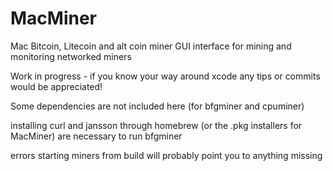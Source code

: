 MacMiner
========

Mac Bitcoin, Litecoin and alt coin miner GUI interface for mining and monitoring networked miners

Work in progress - if you know your way around xcode any tips or commits would be appreciated!

Some dependencies are not included here (for bfgminer and cpuminer)

installing curl and jansson through homebrew (or the .pkg installers for MacMiner) are necessary to run bfgminer

errors starting miners from build will probably point you to anything missing

